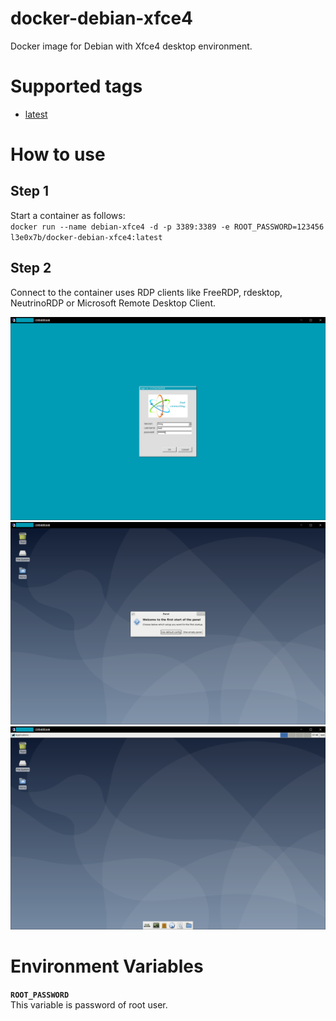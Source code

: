 # docker-debian-xfce4
Docker image for Debian with Xfce4 desktop environment.

# Supported tags
- [latest](https://github.com/l3e0x7b/docker-debian-xfce4/blob/main/Dockerfile)

# How to use
## Step 1
Start a container as follows:  
`docker run --name debian-xfce4 -d -p 3389:3389 -e ROOT_PASSWORD=123456 l3e0x7b/docker-debian-xfce4:latest`

## Step 2
Connect to the container uses RDP clients like FreeRDP, rdesktop, NeutrinoRDP or Microsoft Remote Desktop Client.

![](https://raw.githubusercontent.com/l3e0x7b/docker-debian-xfce4/main/img/1.png)
![](https://raw.githubusercontent.com/l3e0x7b/docker-debian-xfce4/main/img/2.png)
![](https://raw.githubusercontent.com/l3e0x7b/docker-debian-xfce4/main/img/3.png)

# Environment Variables
**`ROOT_PASSWORD`**  
This variable is password of root user.
